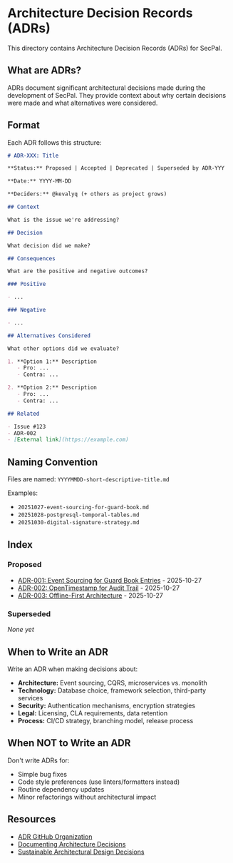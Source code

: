 <!--
SPDX-FileCopyrightText: 2025 SecPal
SPDX-License-Identifier: CC0-1.0
-->

# Architecture Decision Records (ADRs)

This directory contains Architecture Decision Records (ADRs) for SecPal.

## What are ADRs?

ADRs document significant architectural decisions made during the development of SecPal. They provide context about why certain decisions were made and what alternatives were considered.

## Format

Each ADR follows this structure:

```markdown
# ADR-XXX: Title

**Status:** Proposed | Accepted | Deprecated | Superseded by ADR-YYY

**Date:** YYYY-MM-DD

**Deciders:** @kevalyq (+ others as project grows)

## Context

What is the issue we're addressing?

## Decision

What decision did we make?

## Consequences

What are the positive and negative outcomes?

### Positive

- ...

### Negative

- ...

## Alternatives Considered

What other options did we evaluate?

1. **Option 1:** Description
   - Pro: ...
   - Contra: ...

2. **Option 2:** Description
   - Pro: ...
   - Contra: ...

## Related

- Issue #123
- ADR-002
- [External link](https://example.com)
```

## Naming Convention

Files are named: `YYYYMMDD-short-descriptive-title.md`

Examples:

- `20251027-event-sourcing-for-guard-book.md`
- `20251028-postgresql-temporal-tables.md`
- `20251030-digital-signature-strategy.md`

## Index

<!-- New ADRs are added here in reverse chronological order -->

### Proposed

- [ADR-001: Event Sourcing for Guard Book Entries](20251027-event-sourcing-for-guard-book.md) - 2025-10-27
- [ADR-002: OpenTimestamp for Audit Trail](20251027-opentimestamp-for-audit-trail.md) - 2025-10-27
- [ADR-003: Offline-First Architecture](20251027-offline-first-architecture.md) - 2025-10-27

### Superseded

_None yet_

## When to Write an ADR

Write an ADR when making decisions about:

- **Architecture:** Event sourcing, CQRS, microservices vs. monolith
- **Technology:** Database choice, framework selection, third-party services
- **Security:** Authentication mechanisms, encryption strategies
- **Legal:** Licensing, CLA requirements, data retention
- **Process:** CI/CD strategy, branching model, release process

## When NOT to Write an ADR

Don't write ADRs for:

- Simple bug fixes
- Code style preferences (use linters/formatters instead)
- Routine dependency updates
- Minor refactorings without architectural impact

## Resources

- [ADR GitHub Organization](https://adr.github.io/)
- [Documenting Architecture Decisions](https://cognitect.com/blog/2011/11/15/documenting-architecture-decisions)
- [Sustainable Architectural Design Decisions](https://www.infoq.com/articles/sustainable-architectural-design-decisions/)
